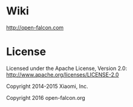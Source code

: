 # Wiki

http://open-falcon.com


# License

Licensed under the Apache License, Version 2.0: http://www.apache.org/licenses/LICENSE-2.0

Copyright 2014-2015 Xiaomi, Inc.

Copyright 2016 open-falcon.org
